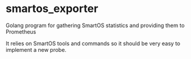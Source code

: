 # smartos_exporter
Golang program for gathering SmartOS statistics and providing them to Prometheus

It relies on SmartOS tools and commands so it should be very easy to implement a
new probe.

